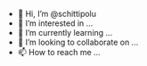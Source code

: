 - 👋 Hi, I’m @schittipolu
- 👀 I’m interested in ...
- 🌱 I’m currently learning ...
- 💞️ I’m looking to collaborate on ...
- 📫 How to reach me ...

<!---
schittipolu/schittipolu is a ✨ special ✨ repository because its `README.md` (this file) appears on your GitHub profile.
You can click the Preview link to take a look at your changes.
--->

